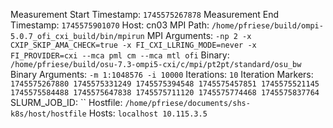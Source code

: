 Measurement Start Timestamp: `1745575267878`
Measurement End Timestamp: `1745575901070`
Host: cn03
MPI Path: `/home/pfriese/build/ompi-5.0.7_ofi_cxi_build/bin/mpirun`
MPI Arguments: `-np 2 -x CXIP_SKIP_AMA_CHECK=true -x FI_CXI_LLRING_MODE=never -x FI_PROVIDER=cxi --mca pml cm --mca mtl ofi`
Binary: `/home/pfriese/build/osu-7.3-ompi5-cxi/c/mpi/pt2pt/standard/osu_bw`
Binary Arguments: `-m 1:1048576 -i 10000`
Iterations: `10`
Iteration Markers: `1745575267880 1745575331249 1745575394548 1745575457851 1745575521145 1745575584488 1745575647838 1745575711120 1745575774468 1745575837764`
SLURM_JOB_ID: ``
Hostfile: `/home/pfriese/documents/shs-k8s/host/hostfile`
Hosts: `localhost
10.115.3.5`
